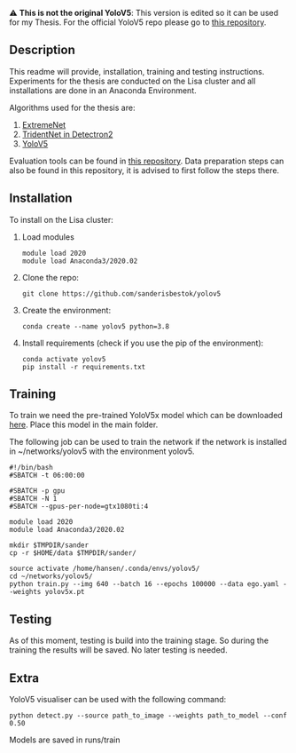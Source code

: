 :warning: **This is not the original YoloV5**: This version is edited so it can be used for my Thesis. For the official YoloV5 repo please go to [this repository](https://github.com/ultralytics/yolov5).

## Description
This readme will provide, installation, training and testing instructions. Experiments for the thesis are conducted on the Lisa cluster and all installations are done in an Anaconda Environment.

Algorithms used for the thesis are:

 1. [ExtremeNet](https://github.com/sanderisbestok/ExtremeNet)
 2. [TridentNet in Detectron2](https://github.com/sanderisbestok/detectron2)
 3. [YoloV5](https://github.com/sanderisbestok/yolov5)

Evaluation tools can be found in [this repository](https://github.com/sanderisbestok/thesis_tools). Data preparation steps can also be found in this repository, it is advised to first follow the steps there.

## Installation
To install on the Lisa cluster: 

1. Load modules
    ```
    module load 2020
    module load Anaconda3/2020.02 
    ```

2. Clone the repo:
   ```
   git clone https://github.com/sanderisbestok/yolov5
   ```

3. Create the environment:
    ```
    conda create --name yolov5 python=3.8
    ```

4. Install requirements (check if you use the pip of the environment):
    ```
    conda activate yolov5
    pip install -r requirements.txt
    ```

## Training
To train we need the pre-trained YoloV5x model which can be downloaded [here](https://github.com/ultralytics/yolov5/releases). Place this model in the main folder.

The following job can be used to train the network if the network is installed in ~/networks/yolov5 with the environment yolov5.

```
#!/bin/bash
#SBATCH -t 06:00:00

#SBATCH -p gpu
#SBATCH -N 1
#SBATCH --gpus-per-node=gtx1080ti:4

module load 2020
module load Anaconda3/2020.02 

mkdir $TMPDIR/sander
cp -r $HOME/data $TMPDIR/sander/

source activate /home/hansen/.conda/envs/yolov5/
cd ~/networks/yolov5/
python train.py --img 640 --batch 16 --epochs 100000 --data ego.yaml --weights yolov5x.pt
```

## Testing
As of this moment, testing is build into the training stage. So during the training the results will be saved. No later testing is needed.

## Extra
YoloV5 visualiser can be used with the following command:

```
python detect.py --source path_to_image --weights path_to_model --conf 0.50
```

Models are saved in runs/train
